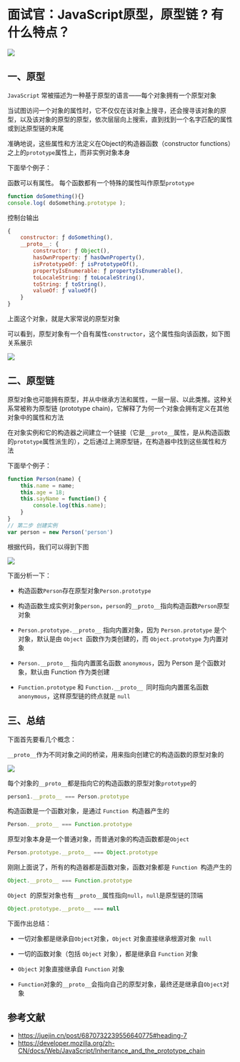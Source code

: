 # 面试官：JavaScript原型，原型链 ? 有什么特点？

 ![](https://static.vue-js.com/4500e170-725e-11eb-85f6-6fac77c0c9b3.png)

## 一、原型

`JavaScript` 常被描述为一种基于原型的语言——每个对象拥有一个原型对象

当试图访问一个对象的属性时，它不仅仅在该对象上搜寻，还会搜寻该对象的原型，以及该对象的原型的原型，依次层层向上搜索，直到找到一个名字匹配的属性或到达原型链的末尾

准确地说，这些属性和方法定义在Object的构造器函数（constructor functions）之上的`prototype`属性上，而非实例对象本身

下面举个例子：

函数可以有属性。 每个函数都有一个特殊的属性叫作原型`prototype` 

```js
function doSomething(){}
console.log( doSomething.prototype );
```

控制台输出

```js
{
    constructor: ƒ doSomething(),
    __proto__: {
        constructor: ƒ Object(),
        hasOwnProperty: ƒ hasOwnProperty(),
        isPrototypeOf: ƒ isPrototypeOf(),
        propertyIsEnumerable: ƒ propertyIsEnumerable(),
        toLocaleString: ƒ toLocaleString(),
        toString: ƒ toString(),
        valueOf: ƒ valueOf()
    }
}
```

上面这个对象，就是大家常说的原型对象

可以看到，原型对象有一个自有属性`constructor`，这个属性指向该函数，如下图关系展示

 ![](https://static.vue-js.com/56d87250-725e-11eb-ab90-d9ae814b240d.png)





## 二、原型链

原型对象也可能拥有原型，并从中继承方法和属性，一层一层、以此类推。这种关系常被称为原型链 (prototype chain)，它解释了为何一个对象会拥有定义在其他对象中的属性和方法

在对象实例和它的构造器之间建立一个链接（它是`__proto__`属性，是从构造函数的`prototype`属性派生的），之后通过上溯原型链，在构造器中找到这些属性和方法

下面举个例子：

```js
function Person(name) {
    this.name = name;
    this.age = 18;
    this.sayName = function() {
        console.log(this.name);
    }
}
// 第二步 创建实例
var person = new Person('person')
```

根据代码，我们可以得到下图

 ![](https://static.vue-js.com/60825aa0-725e-11eb-85f6-6fac77c0c9b3.png)

下面分析一下：

- 构造函数`Person`存在原型对象`Person.prototype`
- 构造函数生成实例对象`person`，`person`的`__proto__`指向构造函数`Person`原型对象
- `Person.prototype.__proto__` 指向内置对象，因为 `Person.prototype` 是个对象，默认是由 `Object `函数作为类创建的，而 `Object.prototype` 为内置对象

- `Person.__proto__` 指向内置匿名函数 `anonymous`，因为 Person 是个函数对象，默认由 Function 作为类创建

- `Function.prototype` 和 `Function.__proto__ `同时指向内置匿名函数 `anonymous`，这样原型链的终点就是 `null`



## 三、总结

下面首先要看几个概念：

`__proto__`作为不同对象之间的桥梁，用来指向创建它的构造函数的原型对象的

 ![](https://static.vue-js.com/6a742160-725e-11eb-ab90-d9ae814b240d.png)

每个对象的`__proto__`都是指向它的构造函数的原型对象`prototype`的

```js
person1.__proto__ === Person.prototype
```

构造函数是一个函数对象，是通过 `Function `构造器产生的

```js
Person.__proto__ === Function.prototype
```

原型对象本身是一个普通对象，而普通对象的构造函数都是`Object`

```js
Person.prototype.__proto__ === Object.prototype
```

刚刚上面说了，所有的构造器都是函数对象，函数对象都是 `Function `构造产生的

```js
Object.__proto__ === Function.prototype
```

`Object `的原型对象也有`__proto__`属性指向`null`，`null`是原型链的顶端

```js
Object.prototype.__proto__ === null
```

下面作出总结：

- 一切对象都是继承自`Object`对象，`Object` 对象直接继承根源对象` null`

- 一切的函数对象（包括 `Object` 对象），都是继承自 `Function` 对象

- `Object` 对象直接继承自 `Function` 对象

- `Function`对象的`__proto__`会指向自己的原型对象，最终还是继承自`Object`对象




## 参考文献

- https://juejin.cn/post/6870732239556640775#heading-7
- https://developer.mozilla.org/zh-CN/docs/Web/JavaScript/Inheritance_and_the_prototype_chain